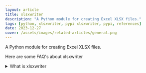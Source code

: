 ```yaml
---
layout: article
title: xlsxwriter
description: "A Python module for creating Excel XLSX files."
tags: [python, xlsxwriter, pypi xlsxwriter, pypi, references]
date: 2023-12-27
cover: /assets/images/related-articles/general.png
---
```


A Python module for creating Excel XLSX files.

Here are some FAQ's about xlsxwriter
<details>
<summary>What is xlsxwriter</summary>
A Python module for creating Excel XLSX files.
</details>

